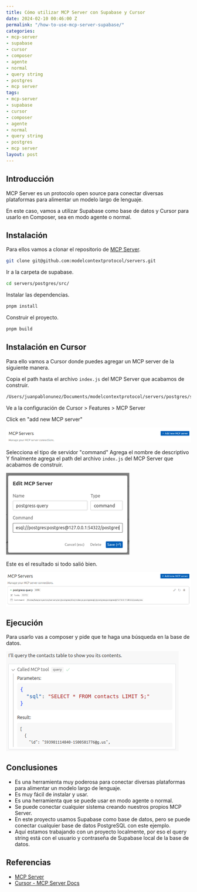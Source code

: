 ```yaml
---
title: Cómo utilizar MCP Server con Supabase y Cursor
date: 2024-02-10 00:46:00 Z
permalink: "/how-to-use-mcp-server-supabase/"
categories:
- mcp-server
- supabase
- cursor
- composer
- agente
- normal
- query string
- postgres  
- mcp server
tags:
- mcp-server
- supabase
- cursor
- composer
- agente
- normal
- query string
- postgres
- mcp server
layout: post
---
```


## Introducción

MCP Server es un protocolo open source para conectar diversas plataformas para alimentar un modelo largo de lenguaje.

En este caso, vamos a utilizar Supabase como base de datos y Cursor para usarlo en Composer, sea en modo agente o normal.

## Instalación

Para ellos vamos a clonar el repositorio de [MCP Server](https://github.com/modelcontextprotocol/servers).

```bash
git clone git@github.com:modelcontextprotocol/servers.git
```

Ir a la carpeta de supabase.

```bash
cd servers/postgres/src/
```

Instalar las dependencias.

```bash
pnpm install
```

Construir el proyecto.

```bash
pnpm build
```

## Instalación en Cursor

Para ello vamos a Cursor donde puedes agregar un MCP server de la siguiente manera.

Copia el path hasta el archivo `index.js` del MCP Server que acabamos de construir.

```bash
/Users/juanpablonunez/Documents/modelcontextprotocol/servers/postgres/src/index.js
```

Ve a la configuración de Cursor > Features > MCP Server

Click en "add new MCP server"

![image](/static/img/posts/add-new-mcp-server.png)

Selecciona el tipo de servidor "command"
Agrega el nombre de descriptivo
Y finalmente agrega el path del archivo `index.js` del MCP Server que acabamos de construir.

![image](/static/img/posts/edit-mcp-server.png)

Este es el resultado si todo salió bien.

![image](/static/img/posts/mcp-server-cursor-installed.png)


## Ejecución

Para usarlo vas a composer y pide que te haga una búsqueda en la base de datos.

![image](/static/img/posts/mcp-server-execution.png)

## Conclusiones

- Es una herramienta muy poderosa para conectar diversas plataformas para alimentar un modelo largo de lenguaje.
- Es muy fácil de instalar y usar.
- Es una herramienta que se puede usar en modo agente o normal.
- Se puede conectar cualquier sistema creando nuestros propios MCP Server.
- En este proyecto usamos Supabase como base de datos, pero se puede conectar cualquier base de datos PostgreSQL con este ejemplo.
- Aquí estamos trabajando con un proyecto localmente, por eso el query string está con el usuario y contraseña de Supabase local de la base de datos.

## Referencias

- [MCP Server](https://github.com/modelcontextprotocol/servers)
- [Cursor - MCP Server Docs](https://docs.cursor.com/advanced/model-context-protocol)



























